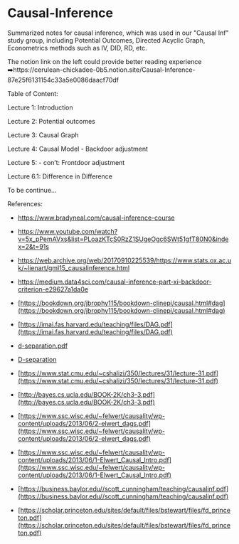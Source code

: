 # Causal-Inference
Summarized notes for causal inference, which was used in our "Causal Inf" study group, including Potential Outcomes, Directed Acyclic Graph, Econometrics methods such as IV, DID, RD, etc.

The notion link on the left could provide better reading experience ➡️https://cerulean-chickadee-0b5.notion.site/Causal-Inference-87e25f6131154c33a5e0086daacf70df

Table of Content:

Lecture 1: Introduction

Lecture 2: Potential outcomes

Lecture 3: Causal Graph

Lecture 4: Causal Model - Backdoor adjustment

Lecture 5: - con’t: Frontdoor adjustment

Lecture 6.1: Difference in Difference

To be continue...


References:

- https://www.bradyneal.com/causal-inference-course

- https://www.youtube.com/watch?v=5x_pPemAVxs&list=PLoazKTcS0RzZ1SUgeOgc6SWt51gfT80N0&index=2&t=91s

- https://web.archive.org/web/20170910225539/https://www.stats.ox.ac.uk/~lienart/gml15_causalinference.html

- https://medium.data4sci.com/causal-inference-part-xi-backdoor-criterion-e29627a1da0e

- [https://bookdown.org/jbrophy115/bookdown-clinepi/causal.html#dag](https://bookdown.org/jbrophy115/bookdown-clinepi/causal.html#dag)
- [https://imai.fas.harvard.edu/teaching/files/DAG.pdf](https://imai.fas.harvard.edu/teaching/files/DAG.pdf)
- [d-separation.pdf](http://web.mit.edu/jmn/www/6.034/d-separation.pdf)
- [D-separation](https://www.andrew.cmu.edu/user/scheines/tutor/d-sep.html)
- [https://www.stat.cmu.edu/~cshalizi/350/lectures/31/lecture-31.pdf](https://www.stat.cmu.edu/~cshalizi/350/lectures/31/lecture-31.pdf)
- [http://bayes.cs.ucla.edu/BOOK-2K/ch3-3.pdf](http://bayes.cs.ucla.edu/BOOK-2K/ch3-3.pdf)
- [https://www.ssc.wisc.edu/~felwert/causality/wp-content/uploads/2013/06/2-elwert_dags.pdf](https://www.ssc.wisc.edu/~felwert/causality/wp-content/uploads/2013/06/2-elwert_dags.pdf)
- [https://www.ssc.wisc.edu/~felwert/causality/wp-content/uploads/2013/06/1-Elwert_Causal_Intro.pdf](https://www.ssc.wisc.edu/~felwert/causality/wp-content/uploads/2013/06/1-Elwert_Causal_Intro.pdf)
- [https://business.baylor.edu//scott_cunningham/teaching/causalinf.pdf](https://business.baylor.edu//scott_cunningham/teaching/causalinf.pdf)
- [https://scholar.princeton.edu/sites/default/files/bstewart/files/fd_princeton.pdf](https://scholar.princeton.edu/sites/default/files/bstewart/files/fd_princeton.pdf)
